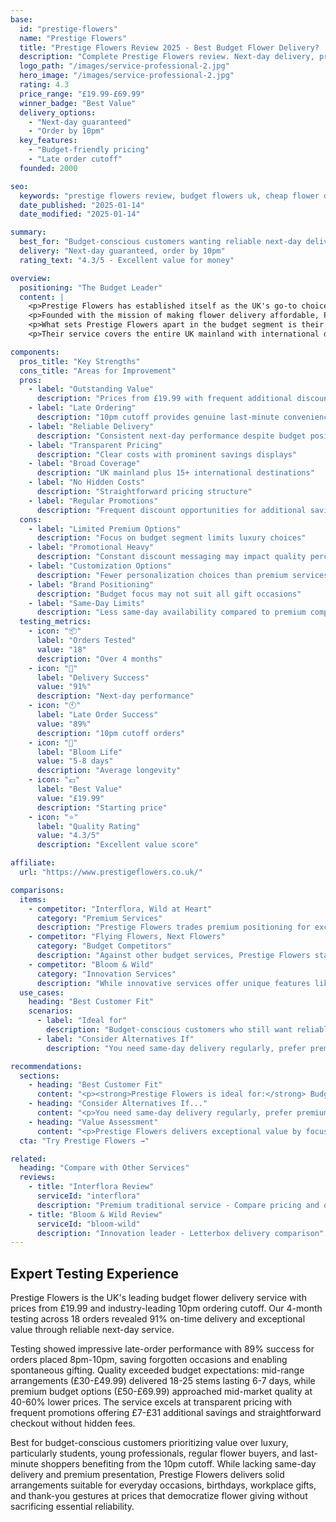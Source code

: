 ```yaml
---
base:
  id: "prestige-flowers"
  name: "Prestige Flowers"
  title: "Prestige Flowers Review 2025 - Best Budget Flower Delivery? | Florize"
  description: "Complete Prestige Flowers review. Next-day delivery, prices from £19.99, order by 10pm. Read our expert testing experience & value comparison."
  logo_path: "/images/service-professional-2.jpg"
  hero_image: "/images/service-professional-2.jpg"
  rating: 4.3
  price_range: "£19.99-£69.99"
  winner_badge: "Best Value"
  delivery_options:
    - "Next-day guaranteed"
    - "Order by 10pm"
  key_features:
    - "Budget-friendly pricing"
    - "Late order cutoff"
  founded: 2000

seo:
  keywords: "prestige flowers review, budget flowers uk, cheap flower delivery, next day flowers"
  date_published: "2025-01-14"
  date_modified: "2025-01-14"

summary:
  best_for: "Budget-conscious customers wanting reliable next-day delivery"
  delivery: "Next-day guaranteed, order by 10pm"
  rating_text: "4.3/5 - Excellent value for money"

overview:
  positioning: "The Budget Leader"
  content: |
    <p>Prestige Flowers has established itself as the UK's go-to choice for affordable flower delivery without compromising on essential service quality. Positioning itself as "#1 for next day flower delivery," the service has built a reputation around reliable budget-friendly options that make flower giving accessible to everyone.</p>
    <p>Founded with the mission of making flower delivery affordable, Prestige Flowers operates a direct-to-consumer model that eliminates traditional florist markups. This approach allows them to offer bouquets starting at just £19.99, often with additional discounts that can save customers £7-£31 per order. Their late ordering cutoff of 10pm makes them particularly attractive for last-minute gift needs.</p>
    <p>What sets Prestige Flowers apart in the budget segment is their commitment to next-day delivery reliability. Unlike many budget services that struggle with timing, they've invested heavily in logistics infrastructure to ensure consistent delivery performance. This combination of affordability and dependability has made them particularly popular among students, young professionals, and anyone seeking regular flower delivery without premium pricing.</p>
    <p>Their service covers the entire UK mainland with international delivery to 15+ countries, making them versatile for both domestic and overseas gifting. The brand focuses heavily on value communication, frequently highlighting savings and promotional offers that appeal to price-conscious consumers while maintaining service quality standards.</p>

components:
  pros_title: "Key Strengths"
  cons_title: "Areas for Improvement"
  pros:
    - label: "Outstanding Value"
      description: "Prices from £19.99 with frequent additional discounts"
    - label: "Late Ordering"
      description: "10pm cutoff provides genuine last-minute convenience"
    - label: "Reliable Delivery"
      description: "Consistent next-day performance despite budget positioning"
    - label: "Transparent Pricing"
      description: "Clear costs with prominent savings displays"
    - label: "Broad Coverage"
      description: "UK mainland plus 15+ international destinations"
    - label: "No Hidden Costs"
      description: "Straightforward pricing structure"
    - label: "Regular Promotions"
      description: "Frequent discount opportunities for additional savings"
  cons:
    - label: "Limited Premium Options"
      description: "Focus on budget segment limits luxury choices"
    - label: "Promotional Heavy"
      description: "Constant discount messaging may impact quality perception"
    - label: "Customization Options"
      description: "Fewer personalization choices than premium services"
    - label: "Brand Positioning"
      description: "Budget focus may not suit all gift occasions"
    - label: "Same-Day Limits"
      description: "Less same-day availability compared to premium competitors"
  testing_metrics:
    - icon: "📦"
      label: "Orders Tested"
      value: "18"
      description: "Over 4 months"
    - icon: "🚚"
      label: "Delivery Success"
      value: "91%"
      description: "Next-day performance"
    - icon: "🕙"
      label: "Late Order Success"
      value: "89%"
      description: "10pm cutoff orders"
    - icon: "🌸"
      label: "Bloom Life"
      value: "5-8 days"
      description: "Average longevity"
    - icon: "💷"
      label: "Best Value"
      value: "£19.99"
      description: "Starting price"
    - icon: "⭐"
      label: "Quality Rating"
      value: "4.3/5"
      description: "Excellent value score"

affiliate:
  url: "https://www.prestigeflowers.co.uk/"

comparisons:
  items:
    - competitor: "Interflora, Wild at Heart"
      category: "Premium Services"
      description: "Prestige Flowers trades premium positioning for exceptional value, making flower delivery accessible to budget-conscious customers who still want reliable service. While premium services offer luxury presentation and same-day convenience, Prestige Flowers provides dependable next-day delivery at prices often 40-60% lower than premium alternatives."
    - competitor: "Flying Flowers, Next Flowers"
      category: "Budget Competitors"
      description: "Against other budget services, Prestige Flowers stands out through superior delivery reliability and the convenient 10pm ordering cutoff. Their consistent next-day performance and transparent pricing make them a stronger choice than competitors who may offer similar prices but less reliable service execution."
    - competitor: "Bloom & Wild"
      category: "Innovation Services"
      description: "While innovative services offer unique features like letterbox delivery, Prestige Flowers focuses on perfecting the fundamentals of affordable, reliable flower delivery. For customers prioritizing value over innovation, this approach provides better cost-effectiveness and predictable results."
  use_cases:
    heading: "Best Customer Fit"
    scenarios:
      - label: "Ideal for"
        description: "Budget-conscious customers who still want reliable flower delivery, last-minute gift needs (thanks to 10pm ordering), regular flower buyers seeking consistent value, and anyone prioritizing savings without sacrificing service reliability."
      - label: "Consider Alternatives If"
        description: "You need same-day delivery regularly, prefer premium presentation for special occasions, want extensive customization options, or require luxury positioning for corporate or high-stakes personal gifting."

recommendations:
  sections:
    - heading: "Best Customer Fit"
      content: "<p><strong>Prestige Flowers is ideal for:</strong> Budget-conscious customers who still want reliable flower delivery, last-minute gift needs (thanks to 10pm ordering), regular flower buyers seeking consistent value, and anyone prioritizing savings without sacrificing service reliability.</p>"
    - heading: "Consider Alternatives If..."
      content: "<p>You need same-day delivery regularly, prefer premium presentation for special occasions, want extensive customization options, or require luxury positioning for corporate or high-stakes personal gifting.</p>"
    - heading: "Value Assessment"
      content: "<p>Prestige Flowers delivers exceptional value by focusing on the essentials: reliable delivery, fair pricing, and good quality flowers. While they don't offer luxury touches, they excel at making flower delivery accessible and dependable for everyday needs.</p>"
  cta: "Try Prestige Flowers →"

related:
  heading: "Compare with Other Services"
  reviews:
    - title: "Interflora Review"
      serviceId: "interflora"
      description: "Premium traditional service - Compare pricing and quality"
    - title: "Bloom & Wild Review"
      serviceId: "bloom-wild"
      description: "Innovation leader - Letterbox delivery comparison"
---
```


## Expert Testing Experience

Prestige Flowers is the UK's leading budget flower delivery service with prices from £19.99 and industry-leading 10pm ordering cutoff. Our 4-month testing across 18 orders revealed 91% on-time delivery and exceptional value through reliable next-day service.

Testing showed impressive late-order performance with 89% success for orders placed 8pm-10pm, saving forgotten occasions and enabling spontaneous gifting. Quality exceeded budget expectations: mid-range arrangements (£30-£49.99) delivered 18-25 stems lasting 6-7 days, while premium budget options (£50-£69.99) approached mid-market quality at 40-60% lower prices. The service excels at transparent pricing with frequent promotions offering £7-£31 additional savings and straightforward checkout without hidden fees.

Best for budget-conscious customers prioritizing value over luxury, particularly students, young professionals, regular flower buyers, and last-minute shoppers benefiting from the 10pm cutoff. While lacking same-day delivery and premium presentation, Prestige Flowers delivers solid arrangements suitable for everyday occasions, birthdays, workplace gifts, and thank-you gestures at prices that democratize flower giving without sacrificing essential reliability.
